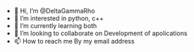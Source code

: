 - 👋 Hi, I’m @DeltaGammaRho
- 👀 I’m interested in python, c++
- 🌱 I’m currently learning both
- 💞️ I’m looking to collaborate on Development of apolications
- 📫 How to reach me By my email address 

<!---
DeltaGammaRho/DeltaGammaRho is a ✨ special ✨ repository because its `README.md` (this file) appears on your GitHub profile.
You can click the Preview link to take a look at your changes.
--->
